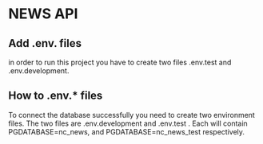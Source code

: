 # NEWS API

## Add .env. files

in order to run this project you have to create two files .env.test and .env.development.

## How to .env.* files

To connect the database successfully you need to create two environment files. The two files are .env.development and .env.test . Each will contain PGDATABASE=nc_news, and PGDATABASE=nc_news_test respectively.
